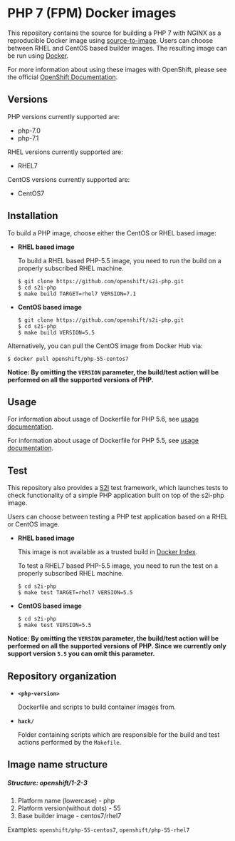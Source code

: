 PHP 7 (FPM) Docker images
=================

This repository contains the source for building a PHP 7 with NGINX as a reproducible Docker image using [source-to-image](https://github.com/openshift/source-to-image).
Users can choose between RHEL and CentOS based builder images.
The resulting image can be run using [Docker](http://docker.io).

For more information about using these images with OpenShift, please see the
official [OpenShift Documentation](https://docs.openshift.org/latest/using_images/s2i_images/php.html).

Versions
---------------
PHP versions currently supported are:
* php-7.0
* php-7.1

RHEL versions currently supported are:
* RHEL7

CentOS versions currently supported are:
* CentOS7


Installation
---------------
To build a PHP image, choose either the CentOS or RHEL based image:
*  **RHEL based image**

    To build a RHEL based PHP-5.5 image, you need to run the build on a properly
    subscribed RHEL machine.

    ```
    $ git clone https://github.com/openshift/s2i-php.git
    $ cd s2i-php
    $ make build TARGET=rhel7 VERSION=7.1
    ```

*  **CentOS based image**
    ```
    $ git clone https://github.com/openshift/s2i-php.git
    $ cd s2i-php
    $ make build VERSION=5.5
    ```

Alternatively, you can pull the CentOS image from Docker Hub via:

    $ docker pull openshift/php-55-centos7

**Notice: By omitting the `VERSION` parameter, the build/test action will be performed
on all the supported versions of PHP.**


Usage
---------------------------------

For information about usage of Dockerfile for PHP 5.6,
see [usage documentation](5.6/README.md).

For information about usage of Dockerfile for PHP 5.5,
see [usage documentation](5.5/README.md).


Test
---------------------
This repository also provides a [S2I](https://github.com/openshift/source-to-image) test framework,
which launches tests to check functionality of a simple PHP application built on top of the s2i-php image.

Users can choose between testing a PHP test application based on a RHEL or CentOS image.

*  **RHEL based image**

    This image is not available as a trusted build in [Docker Index](https://index.docker.io).

    To test a RHEL7 based PHP-5.5 image, you need to run the test on a properly
    subscribed RHEL machine.

    ```
    $ cd s2i-php
    $ make test TARGET=rhel7 VERSION=5.5
    ```

*  **CentOS based image**

    ```
    $ cd s2i-php
    $ make test VERSION=5.5
    ```

**Notice: By omitting the `VERSION` parameter, the build/test action will be performed
on all the supported versions of PHP. Since we currently only support version `5.5`
you can omit this parameter.**


Repository organization
------------------------
* **`<php-version>`**

    Dockerfile and scripts to build container images from.

* **`hack/`**

    Folder containing scripts which are responsible for the build and test actions performed by the `Makefile`.

Image name structure
------------------------
##### Structure: openshift/1-2-3

1. Platform name (lowercase) - php
2. Platform version(without dots) - 55
3. Base builder image - centos7/rhel7

Examples: `openshift/php-55-centos7`, `openshift/php-55-rhel7`

